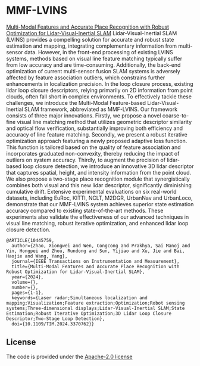 # MMF-LVINS
[Multi-Modal Features and Accurate Place Recognition with Robust Optimization for Lidar-Visual-Inertial SLAM](https://ieeexplore.ieee.org/stamp/stamp.jsp?tp=&arnumber=10445759)
Lidar-Visual-Inertial SLAM (LVINS) provides a compelling solution for accurate and robust state estimation and mapping, integrating complementary information from multi-sensor data. However, in the front-end processing of existing LVINS systems, methods based on visual line feature matching typically suffer from low accuracy and are time-consuming. Additionally, the back-end optimization of current multi-sensor fusion SLAM systems is adversely affected by feature association outliers, which constrains further enhancements in localization precision. In the loop closure process, existing lidar loop closure descriptors, relying primarily on 2D information from point clouds, often fall short in complex environments. To effectively tackle these challenges, we introduce the Multi-Modal Feature-based Lidar-Visual-Inertial SLAM framework, abbreviated as MMF-LVINS. Our framework consists of three major innovations. Firstly, we propose a novel coarse-to-fine visual line matching method that utilizes geometric descriptor similarity and optical flow verification, substantially improving both efficiency and accuracy of line feature matching. Secondly, we present a robust iterative optimization approach featuring a newly proposed adaptive loss function. This function is tailored based on the quality of feature association and incorporates graduated non-convexity, thereby reducing the impact of outliers on system accuracy. Thirdly, to augment the precision of lidar-based loop closure detection, we introduce an innovative 3D lidar descriptor that captures spatial, height, and intensity information from the point cloud. We also propose a two-stage place recognition module that synergistically combines both visual and this new lidar descriptor, significantly diminishing cumulative drift. Extensive experimental evaluations on six real-world datasets, including EuRoc, KITTI, NCLT, M2DGR, UrbanNav and UrbanLoco, demonstrate that our MMF-LVINS system achieves superior state estimation accuracy compared to existing state-of-the-art methods. These experiments also validate the effectiveness of our advanced techniques in visual line matching, robust iterative optimization, and enhanced lidar loop closure detection.

```
@ARTICLE{10445759,
  author={Zhao, Xiongwei and Wen, Congcong and Prakhya, Sai Manoj and Yin, Hongpei and Zhou, Rundong and Sun, Yijiao and Xu, Jie and Bai, Haojie and Wang, Yang},
  journal={IEEE Transactions on Instrumentation and Measurement}, 
  title={Multi-Modal Features and Accurate Place Recognition with Robust Optimization for Lidar-Visual-Inertial SLAM}, 
  year={2024},
  volume={},
  number={},
  pages={1-1},
  keywords={Laser radar;Simultaneous localization and mapping;Visualization;Feature extraction;Optimization;Robot sensing systems;Three-dimensional displays;Lidar-Visual-Inertial SLAM;State Estimation;Robust Iterative Optimization;3D Lidar Loop Closure Descriptor;Two-Stage Loop Detection},
  doi={10.1109/TIM.2024.3370762}}
```

## License
The code is provided under the [Apache-2.0 license](https://github.com/Grandzxw/MMF-LVINS/blob/main/LICENSE)
